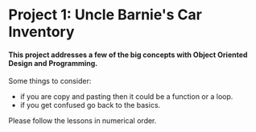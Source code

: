 # Project 1: Uncle Barnie's Car Inventory 



#### This project addresses a few of the big concepts with Object Oriented Design and Programming.

Some things to consider:
  - if you are copy and pasting then it could be a function or a loop.
  - if you get confused go back to the basics.

Please follow the lessons in numerical order.

